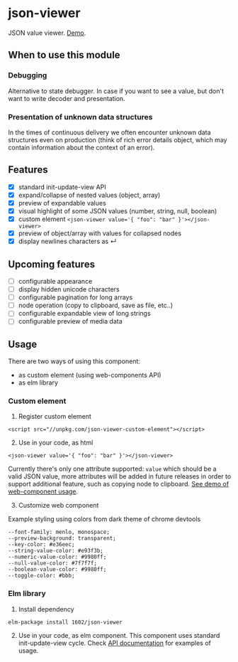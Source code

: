 # json-viewer

JSON value viewer. [Demo](https://1602.github.io/json-viewer/).

## When to use this module

### Debugging

Alternative to state debugger. In case if you want to see a value, but don't want to write decoder and presentation.

### Presentation of unknown data structures

In the times of continuous delivery we often encounter unknown data structures even on production (think of rich error details object, which may contain information about the context of an error).

## Features

- [x] standard init-update-view API
- [x] expand/collapse of nested values (object, array)
- [x] preview of expandable values
- [x] visual highlight of some JSON values (number, string, null, boolean)
- [x] custom element `<json-viewer value='{ "foo": "bar" }'></json-viewer>`
- [x] preview of object/array with values for collapsed nodes
- [x] display newlines characters as ↵

## Upcoming features

- [ ] configurable appearance
- [ ] display hidden unicode characters
- [ ] configurable pagination for long arrays
- [ ] node operation (copy to clipboard, save as file, etc..)
- [ ] configurable expandable view of long strings
- [ ] configurable preview of media data

## Usage

There are two ways of using this component:

- as custom element (using web-components API)
- as elm library

### Custom element

1. Register custom element
```
<script src="//unpkg.com/json-viewer-custom-element"></script>
```

2. Use in your code, as html
```
<json-viewer value='{ "foo": "bar" }'></json-viewer>
```

Currently there's only one attribute supported: `value` which should be a valid JSON value, more attributes will be added in future releases in order to support additional feature, such as copying node to clipboard. [See demo of web-component usage](http://jsfiddle.net/6w7jfrq5/10/).

3. Customize web component

Example styling using colors from dark theme of chrome devtools

```
--font-family: menlo, monospace;
--preview-background: transparent;
--key-color: #e36eec;
--string-value-color: #e93f3b;
--numeric-value-color: #9980ff;
--null-value-color: #7f7f7f;
--boolean-value-color: #9980ff;
--toggle-color: #bbb;
```

### Elm library

1. Install dependency

```
elm-package install 1602/json-viewer
```

2. Use in your code, as elm component. This component uses standard init-update-view cycle. Check [API documentation](http://package.elm-lang.org/packages/1602/json-viewer/latest) for examples of usage.
